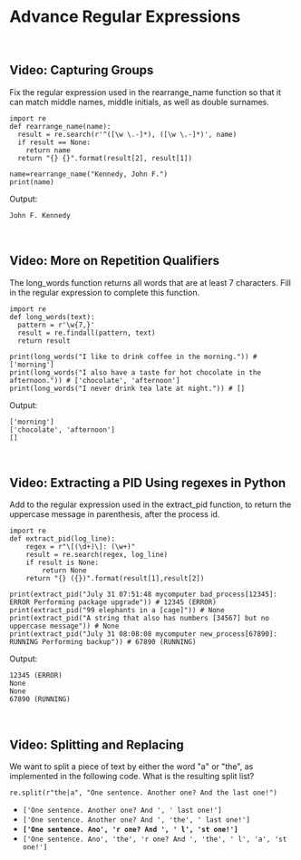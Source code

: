# Advance Regular Expressions

<br>

## Video: Capturing Groups

Fix the regular expression used in the rearrange_name function so that it can match middle names, middle initials, as well as double surnames.

```
import re
def rearrange_name(name):
  result = re.search(r'^([\w \.-]*), ([\w \.-]*)', name)
  if result == None:
    return name
  return "{} {}".format(result[2], result[1])

name=rearrange_name("Kennedy, John F.")
print(name)
```

Output:

```
John F. Kennedy
```

<br>

## Video: More on Repetition Qualifiers

The long_words function returns all words that are at least 7 characters. Fill in the regular expression to complete this function.

```
import re
def long_words(text):
  pattern = r'\w{7,}'
  result = re.findall(pattern, text)
  return result

print(long_words("I like to drink coffee in the morning.")) # ['morning']
print(long_words("I also have a taste for hot chocolate in the afternoon.")) # ['chocolate', 'afternoon']
print(long_words("I never drink tea late at night.")) # []
```

Output:

```
['morning']
['chocolate', 'afternoon']
[]
```

<br>

## Video: Extracting a PID Using regexes in Python

Add to the regular expression used in the extract_pid function, to return the uppercase message in parenthesis, after the process id.

```
import re
def extract_pid(log_line):
    regex = r"\[(\d+)\]: (\w+)"
    result = re.search(regex, log_line)
    if result is None:
        return None
    return "{} ({})".format(result[1],result[2])

print(extract_pid("July 31 07:51:48 mycomputer bad_process[12345]: ERROR Performing package upgrade")) # 12345 (ERROR)
print(extract_pid("99 elephants in a [cage]")) # None
print(extract_pid("A string that also has numbers [34567] but no uppercase message")) # None
print(extract_pid("July 31 08:08:08 mycomputer new_process[67890]: RUNNING Performing backup")) # 67890 (RUNNING)
```

Output:

```
12345 (ERROR)
None
None
67890 (RUNNING)
```

<br>

## Video: Splitting and Replacing

We want to split a piece of text by either the word "a" or "the", as implemented in the following code. What is the resulting split list?

```
re.split(r"the|a", "One sentence. Another one? And the last one!")
```

* `['One sentence. Another one? And ', ' last one!']`
* `['One sentence. Another one? And ', 'the', ' last one!']`
* **`['One sentence. Ano', 'r one? And ', ' l', 'st one!']`**
* `['One sentence. Ano', 'the', 'r one? And ', 'the', ' l', 'a', 'st one!']`